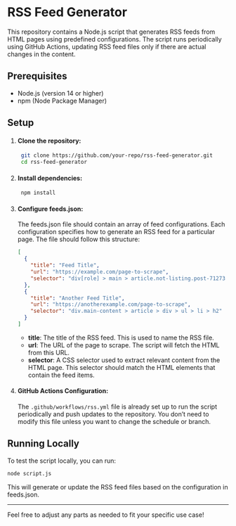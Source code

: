 # RSS Feed Generator
This repository contains a Node.js script that generates RSS feeds from HTML pages using predefined configurations. The script runs periodically using GitHub Actions, updating RSS feed files only if there are actual changes in the content.

## Prerequisites
  - Node.js (version 14 or higher)
  - npm (Node Package Manager)
## Setup
1. #### Clone the repository:
   ```bash
    git clone https://github.com/your-repo/rss-feed-generator.git
    cd rss-feed-generator
    ```
2. #### Install dependencies:
   ```bash
    npm install
    ```
3. #### Configure feeds.json:
   The feeds.json file should contain an array of feed configurations. Each configuration specifies how to generate an RSS feed for a particular page. The file should follow this structure:
    
    ```json
    [
      {
        "title": "Feed Title",
        "url": "https://example.com/page-to-scrape",
        "selector": "div[role] > main > article.not-listing.post-71273 > div.entry-content > ul > li > strong"
      },
      {
        "title": "Another Feed Title",
        "url": "https://anotherexample.com/page-to-scrape",
        "selector": "div.main-content > article > div > ul > li > h2"
      }
    ]
    ```
    - **title**: The title of the RSS feed. This is used to name the RSS file.
    - **url**: The URL of the page to scrape. The script will fetch the HTML from this URL.
    - **selector**: A CSS selector used to extract relevant content from the HTML page. This selector should match the HTML elements that contain the feed items.
4. #### GitHub Actions Configuration:
   The `.github/workflows/rss.yml` file is already set up to run the script periodically and push updates to the repository. You don’t need to modify this file unless you want to change the schedule or branch.

## Running Locally
To test the script locally, you can run:

```bash
node script.js
```

This will generate or update the RSS feed files based on the configuration in feeds.json.

----------
Feel free to adjust any parts as needed to fit your specific use case!
